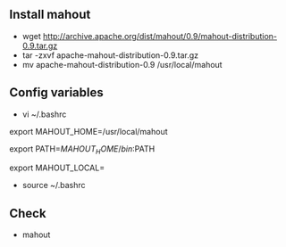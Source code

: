 ## Install mahout 
- wget http://archive.apache.org/dist/mahout/0.9/mahout-distribution-0.9.tar.gz
- tar -zxvf apache-mahout-distribution-0.9.tar.gz
- mv apache-mahout-distribution-0.9 /usr/local/mahout

## Config variables
- vi ~/.bashrc

export MAHOUT_HOME=/usr/local/mahout

export PATH=$MAHOUT_HOME/bin:$PATH

export MAHOUT_LOCAL=

- source ~/.bashrc

## Check 
- mahout
